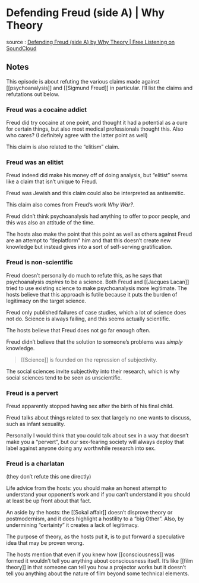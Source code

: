 # Defending Freud (side A) | Why Theory

source
: [Defending Freud (side A) by Why Theory | Free Listening on SoundCloud](https://soundcloud.com/whytheory/defending-freud-side-a)


## Notes

This episode is about refuting the various claims made against [[psychoanalysis]] and [[Sigmund Freud]] in particular. I&rsquo;ll list the claims and refutations out below.


### Freud was a cocaine addict

Freud did try cocaine at one point, and thought it had a potential as a cure for certain things, but also most medical professionals thought this. Also who cares? (I definitely agree with the latter point as well)

This claim is also related to the &ldquo;elitism&rdquo; claim.


### Freud was an elitist

Freud indeed did make his money off of doing analysis, but &ldquo;elitist&rdquo; seems like a claim that isn&rsquo;t unique to Freud.

Freud was Jewish and this claim could also be interpreted as antisemitic.

This claim also comes from Freud&rsquo;s work _Why War?_.

Freud didn&rsquo;t think psychoanalysis had anything to offer to poor people, and this was also an attitude of the time.

The hosts also make the point that this point as well as others against Freud are an attempt to &ldquo;deplatform&rdquo; him and that this doesn&rsquo;t create new knowledge but instead gives into a sort of self-serving gratification.


### Freud is non-scientific

Freud doesn&rsquo;t personally do much to refute this, as he says that psychoanalysis _aspires_ to be a science. Both Freud and [[Jacques Lacan]] tried to use existing science to make psychoanalysis more legitimate. The hosts believe that this approach is futile because it puts the burden of legitimacy on the target science.

Freud only published failures of case studies, which a lot of science does not do. Science is always failing, and this seems actually scientific.

The hosts believe that Freud does not go far enough often.

Freud didn&rsquo;t believe that the solution to someone&rsquo;s problems was _simply_ knowledge.

> [[Science]] is founded on the repression of subjectivity.

The social sciences invite subjectivity into their research, which is why social sciences tend to be seen as unscientific.


### Freud is a pervert

Freud apparently stopped having sex after the birth of his final child.

Freud talks about things related to sex that largely no one wants to discuss, such as infant sexuality.

Personally I would think that you could talk about sex in a way that doesn&rsquo;t make you a &ldquo;pervert&rdquo;, but our sex-fearing society will always deploy that label against anyone doing any worthwhile research into sex.


### Freud is a charlatan

(they don&rsquo;t refute this one directly)

Life advice from the hosts: you should make an honest attempt to understand your opponent&rsquo;s work and if you can&rsquo;t understand it you should at least be up front about that fact.

An aside by the hosts: the [[Sokal affair]] doesn&rsquo;t disprove theory or postmodernism, and it does highlight a hostility to a &ldquo;big Other&rdquo;. Also, by undermining &ldquo;certainty&rdquo; it creates a lack of legitimacy.

The purpose of theory, as the hosts put it, is to put forward a speculative idea that may be proven wrong.

The hosts mention that even if you knew how [[consciousness]] was formed it wouldn&rsquo;t tell you anything about consciousness itself. It&rsquo;s like [[film theory]] in that someone can tell you how a projector works but it doesn&rsquo;t tell you anything about the nature of film beyond some technical elements.

